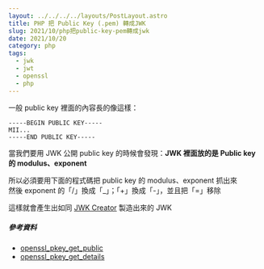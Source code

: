```yaml
---
layout: ../../../../layouts/PostLayout.astro
title: PHP 把 Public Key (.pem) 轉成JWK
slug: 2021/10/php把public-key-pem轉成jwk
date: 2021/10/20
category: php
tags: 
  - jwk
  - jwt
  - openssl
  - php
---
```


  
一般 public key 裡面的內容長的像這樣：



  
```
-----BEGIN PUBLIC KEY-----
MII...
-----END PUBLIC KEY-----
```



  
當我們要用 JWK 公開 public key 的時候會發現：**JWK 裡面放的是 Public key 的 modulus、exponent**







  
所以必須要用下面的程式碼把 public key 的 modulus、exponent 抓出來<br>
然後 exponent 的「/」換成「_」；「+」換成「-」，並且把「=」移除



<script src="https://gist.github.com/artyomliou/1f71ea33c94d7adc7f4227336c7cb548.js"></script>



  
這樣就會產生出如同 [JWK Creator](https://russelldavies.github.io/jwk-creator/) 製造出來的 JWK



  




  
##### 參考資料



  
- [openssl_pkey_get_public](https://www.php.net/manual/en/function.openssl-pkey-get-public.php)  
- [openssl_pkey_get_details](https://www.php.net/manual/en/function.openssl-pkey-get-details.php)
